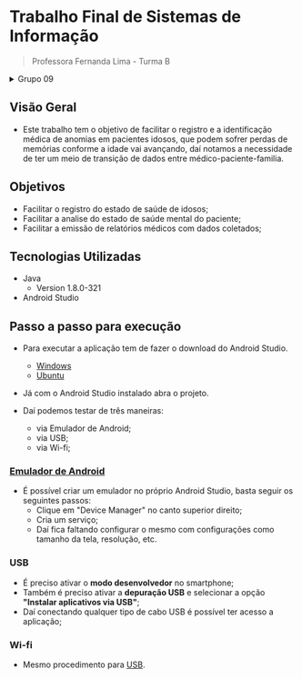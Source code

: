 # Trabalho Final de Sistemas de Informação

> Professora Fernanda Lima - Turma B

<details>
<summary>Grupo 09</summary>
<li>Douglas Samuel Thomazi Azevedo - 180119109</li>
<li>Guilherme Araújo de Oliveira - 190125748</li>
<li>Lucas Vinicius Magalhaes - 170061001</li>
<li>Maria Julia Dias Lima - 170151140</li>
<li>Moises Felipe Jaco - 190018364</li>
</details>

## Visão Geral
- Este trabalho tem o objetivo de facilitar o registro e a identificação médica de anomias em pacientes idosos, que podem sofrer perdas de memórias conforme a idade vai avançando, daí notamos a necessidade de ter um meio de transição de dados entre médico-paciente-familia.
<!-- - Nos baseamos no períodico <b>_[Remembering a name Neuropsychological validity studies and a computer proposal for detection of anomia](https://capes-primo.ez54.periodicos.capes.gov.br/primo-explore/fulldisplay?docid=TN_cdi_doaj_primary_oai_doaj_org_article_31635b4f65c8469b869121cce7be534f&context=PC&vid=CAPES_V3&lang=pt_BR&search_scope=default_scope&adaptor=primo_central_multiple_fe&tab=default_tab&query=any,contains,controle%20computador&facet=tlevel,include,peer_reviewed&facet=searchcreationdate,include,2016%7C,%7C2022&offset=10)_</b>. 
Revisar o periodico antes para desenvolver mais o texto. -->

## Objetivos
- Facilitar o registro do estado de saúde de idosos;
- Facilitar a analise do estado de saúde mental do paciente;
- Facilitar a emissão de relatórios médicos com dados coletados;

## Tecnologias Utilizadas

- Java
  - Version 1.8.0-321
- Android Studio

## Passo a passo para execução

- Para executar a aplicação tem de fazer o download do Android Studio.
  - [Windows](https://developer.android.com/studio)
  - [Ubuntu](https://tiagoaguiar.co/android-studio-ubuntu-linux-como-instalar)

- Já com o Android Studio instalado abra o projeto.
- Daí podemos testar de três maneiras:
  - via Emulador de Android;
  - via USB;
  - via Wi-fi;

### [Emulador de Android](https://www.zoom.com.br/pc-computador/deumzoom/emulador-de-android-para-pc#:~:text=O%20emulador%20de%20Android%20para,seus%20apps%20favoritos%20do%20celular.)
- É possível criar um emulador no próprio Android Studio, basta seguir os seguintes passos:
  - Clique em "Device Manager" no canto superior direito;
  - Cria um serviço;
  - Daí fica faltando configurar o mesmo com configurações como tamanho da tela, resolução, etc.

### USB
- É preciso ativar o <b>modo desenvolvedor</b> no smartphone;
- Também é preciso ativar a <b>depuração USB</b> e selecionar a opção <b>"Instalar aplicativos via USB"</b>;
- Daí conectando qualquer tipo de cabo USB é possível ter acesso a aplicação;

### Wi-fi
- Mesmo procedimento para [USB](https://github.com/guilhermea23/trabalho-SI-2021-2/edit/master/README.md#usb).
